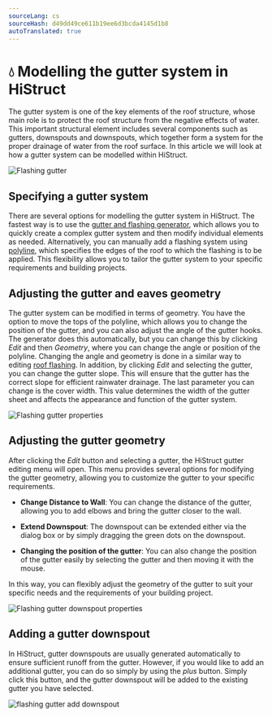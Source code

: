```yaml
---
sourceLang: cs
sourceHash: d49dd49ce611b19ee6d3bcda4145d1b8
autoTranslated: true
---
```


# 💧 Modelling the gutter system in HiStruct

The gutter system is one of the key elements of the roof structure, whose main role is to protect the roof structure from the negative effects of water. This important structural element includes several components such as gutters, downspouts and downspouts, which together form a system for the proper drainage of water from the roof surface. In this article we will look at how a gutter system can be modelled within HiStruct.

![Flashing gutter](img/flashingGutter.png)

## Specifying a gutter system

There are several options for modelling the gutter system in HiStruct. The fastest way is to use the [gutter and flashing generator](roofFlashingGenerator.md), which allows you to quickly create a complex gutter system and then modify individual elements as needed. Alternatively, you can manually add a flashing system using [polyline](../instructor-roofs/insertPolyline.md), which specifies the edges of the roof to which the flashing is to be applied. This flexibility allows you to tailor the gutter system to your specific requirements and building projects.

## Adjusting the gutter and eaves geometry

The gutter system can be modified in terms of geometry. You have the option to move the tops of the polyline, which allows you to change the position of the gutter, and you can also adjust the angle of the gutter hooks.   The generator does this automatically, but you can change this by clicking *Edit* and then *Geometry*, where you can change the angle or position of the polyline. Changing the angle and geometry is done in a similar way to editing [roof flashing](roofFlashingOptions.md). In addition, by clicking *Edit* and selecting the gutter, you can change the gutter slope. This will ensure that the gutter has the correct slope for efficient rainwater drainage. The last parameter you can change is the cover width. This value determines the width of the gutter sheet and affects the appearance and function of the gutter system.

![Flashing gutter properties](img/flashingGutterProperties.png)

## Adjusting the gutter geometry

After clicking the *Edit* button and selecting a gutter, the HiStruct gutter editing menu will open. This menu provides several options for modifying the gutter geometry, allowing you to customize the gutter to your specific requirements.

- **Change Distance to Wall**: You can change the distance of the gutter, allowing you to add elbows and bring the gutter closer to the wall.

- **Extend Downspout**: The downspout can be extended either via the dialog box or by simply dragging the green dots on the downspout.

- **Changing the position of the gutter**: You can also change the position of the gutter easily by selecting the gutter and then moving it with the mouse.

In this way, you can flexibly adjust the geometry of the gutter to suit your specific needs and the requirements of your building project.

![Flashing gutter downspout properties](img/flashingGutterDownspoutProperties.png)


## Adding a gutter downspout
In HiStruct, gutter downspouts are usually generated automatically to ensure sufficient runoff from the gutter. However, if you would like to add an additional gutter, you can do so simply by using the *plus* button. Simply click this button, and the gutter downspout will be added to the existing gutter you have selected.

![flashing gutter add downspout](img/flashingGutterAddDownspout.png)